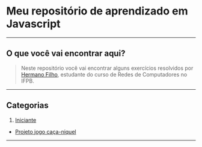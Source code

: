 # Meu repositório de aprendizado em Javascript

----
## O que você vai encontrar aqui?

> Neste repositório você vai encontrar alguns exercícios resolvidos por [Hermano Filho](https://www.linkedin.com/in/hermanofilho/), estudante do curso de Redes de Computadores no IFPB.

----
## Categorias
1. [Iniciante](https://github.com/hermanoaraujo/javascript/tree/master/Iniciante)
* [Projeto jogo caça-niquel](https://github.com/hermanoaraujo/javascript/tree/master/Iniciante/Project%20-%20Game)

----
